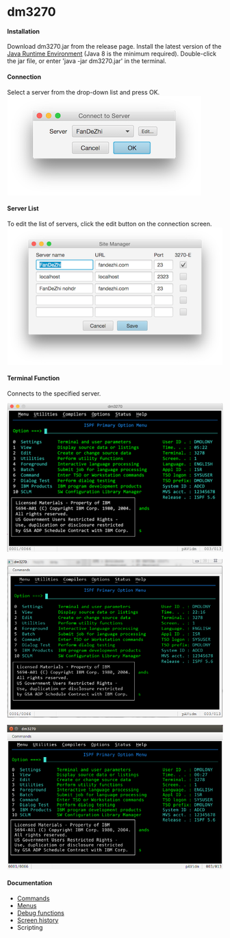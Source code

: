 # dm3270
#### Installation
Download dm3270.jar from the release page. Install the latest version of the [Java Runtime Environment](http://www.oracle.com/technetwork/java/javase/downloads/index.html) (Java 8 is the minimum required). Double-click the jar file, or enter 'java -jar dm3270.jar' in the terminal.
#### Connection
Select a server from the drop-down list and press OK.  
![Default Connection](resources/connect1.png?raw=true "default connection")
#### Server List
To edit the list of servers, click the edit button on the connection screen.  
![Sites](resources/sitelist.png?raw=true "site list")
#### Terminal Function
Connects to the specified server.  
  
![Terminal screen](resources/osxterminal.png?raw=true "OSX")
  
![Terminal screen](resources/winterminal.png?raw=true "Windows")
  
![Terminal screen](resources/linuxterminal.png?raw=true "Ubuntu")
#### Documentation
* [Commands](resources/commands.md)
* [Menus](resources/menus.md)
* [Debug functions](resources/functions.md)
* [Screen history](resources/history.md)
* Scripting
